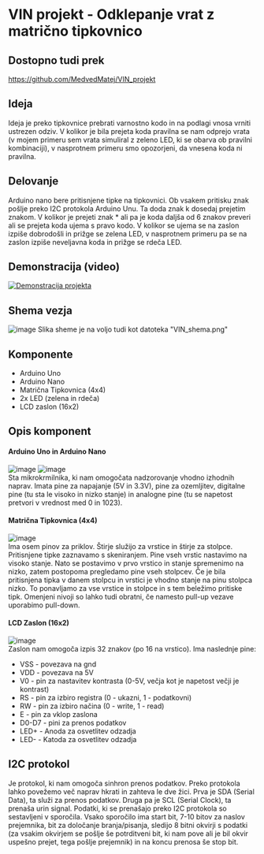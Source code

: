 # VIN projekt - Odklepanje vrat z matrično tipkovnico

## Dostopno tudi prek
https://github.com/MedvedMatej/VIN_projekt

## Ideja
Ideja je preko tipkovnice prebrati varnostno kodo in na podlagi vnosa vrniti ustrezen odziv. V kolikor je bila prejeta koda pravilna se nam odprejo vrata (v mojem primeru sem vrata simuliral z zeleno LED, ki se obarva ob pravilni kombinaciji), v nasprotnem primeru smo opozorjeni, da vnesena koda ni pravilna.

## Delovanje
Arduino nano bere pritisnjene tipke na tipkovnici. Ob vsakem pritisku znak pošlje preko I2C protokola Arduino Unu. Ta doda znak k dosedaj prejetim znakom. V kolikor je prejeti znak * ali pa je koda daljša od 6 znakov preveri ali se prejeta koda ujema s pravo kodo. V kolikor se ujema se na zaslon izpiše dobrodošli in prižge se zelena LED, v nasprotnem primeru pa se na zaslon izpiše neveljavna koda in prižge se rdeča LED.

## Demonstracija (video)
[![Demonstracija projekta](https://i.ytimg.com/vi/Sgy8DASde9M/maxresdefault.jpg)](https://www.youtube.com/watch?v=Sgy8DASde9M)

## Shema vezja
![image](./VIN_shema.png)
Slika sheme je na voljo tudi kot datoteka "VIN_shema.png"

## Komponente
- Arduino Uno
- Arduino Nano
- Matrična Tipkovnica (4x4)
- 2x LED (zelena in rdeča)
- LCD zaslon (16x2)


## Opis komponent

#### Arduino Uno in Arduino Nano
![image](./Slike-komponent/arduino_uno.png)
![image](./Slike-komponent/nano.jpg)  
Sta mikrokrmilnika, ki nam omogočata nadzorovanje vhodno izhodnih naprav. Imata pine za napajanje (5V in 3.3V), pine za ozemljitev, digitalne pine (tu sta le visoko in nizko stanje) in analogne pine (tu se napetost pretvori v vrednost med 0 in 1023).

#### Matrična Tipkovnica (4x4)
![image](./Slike-komponent/keypad.png)  
Ima osem pinov za priklov. Štirje služijo za vrstice in štirje za stolpce. Pritisnjene tipke zaznavamo s skeniranjem. Pine vseh vrstic nastavimo na visoko stanje. Nato se postavimo v prvo vrstico in stanje spremenimo na nizko, zatem postopoma pregledamo pine vseh stolpcev. Če je bila pritisnjena tipka v danem stolpcu in vrstici je vhodno stanje na pinu stolpca nizko. To ponavljamo za vse vrstice in stolpce in s tem beležimo pritiske tipk. Omenjeni nivoji so lahko tudi obratni, če namesto pull-up vezave uporabimo pull-down.

#### LCD Zaslon (16x2)
![image](./Slike-komponent/lcd.jpg)  
Zaslon nam omogoča izpis 32 znakov (po 16 na vrstico).
Ima naslednje pine:
- VSS - povezava na gnd
- VDD - povezava na 5V
- V0 - pin za nastavitev kontrasta (0-5V, večja kot je napetost večji je kontrast)
- RS - pin za izbiro registra (0 - ukazni, 1 - podatkovni)
- RW - pin za izbiro načina (0 - write, 1 - read)
- E - pin za vklop zaslona
- D0-D7 - pini za prenos podatkov
- LED+ - Anoda za osvetlitev odzadja 
- LED- - Katoda za osvetlitev odzadja

## I2C protokol
Je protokol, ki nam omogoča sinhron prenos podatkov. Preko protokola lahko povežemo več naprav hkrati in zahteva le dve žici. Prva je SDA (Serial Data), ta služi za prenos podatkov. Druga pa je SCL (Serial Clock), ta prenaša urin signal. Podatki, ki se prenašajo preko I2C protokola so sestavljeni v sporočila. Vsako sporočilo ima start bit, 7-10 bitov za naslov prejemnika, bit za določanje branja/pisanja, sledijo 8 bitni okvirji s podatki (za vsakim okvirjem se pošlje še potrditveni bit, ki nam pove ali je bil okvir uspešno prejet, tega pošlje prejemnik) in na koncu prenosa še stop bit.
